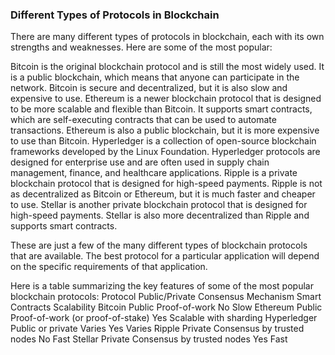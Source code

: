 ### Different Types of Protocols in Blockchain

There are many different types of protocols in blockchain, each with its own strengths and weaknesses. Here are some of the most popular:

   Bitcoin is the original blockchain protocol and is still the most widely used. It is a public blockchain, which means that anyone can participate in the network. Bitcoin is secure and decentralized, but it is also slow and expensive to use.
    Ethereum is a newer blockchain protocol that is designed to be more scalable and flexible than Bitcoin. It supports smart contracts, which are self-executing contracts that can be used to automate transactions. Ethereum is also a public blockchain, but it is more expensive to use than Bitcoin.
    Hyperledger is a collection of open-source blockchain frameworks developed by the Linux Foundation. Hyperledger protocols are designed for enterprise use and are often used in supply chain management, finance, and healthcare applications.
    Ripple is a private blockchain protocol that is designed for high-speed payments. Ripple is not as decentralized as Bitcoin or Ethereum, but it is much faster and cheaper to use.
    Stellar is another private blockchain protocol that is designed for high-speed payments. Stellar is also more decentralized than Ripple and supports smart contracts.

These are just a few of the many different types of blockchain protocols that are available. The best protocol for a particular application will depend on the specific requirements of that application.

Here is a table summarizing the key features of some of the most popular blockchain protocols:
Protocol	Public/Private	Consensus Mechanism	Smart Contracts	Scalability
Bitcoin	Public	Proof-of-work	No	Slow
Ethereum	Public	Proof-of-work (or proof-of-stake)	Yes	Scalable with sharding
Hyperledger	Public or private	Varies	Yes	Varies
Ripple	Private	Consensus by trusted nodes	No	Fast
Stellar	Private	Consensus by trusted nodes	Yes	Fast
